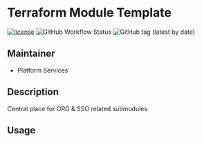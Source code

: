 # Terraform Module Template

[![license](https://img.shields.io/badge/License-Apache%202.0-blue.svg)](https://opensource.org/licenses/Apache-2.0) ![GitHub Workflow Status](https://img.shields.io/github/workflow/status/ohpensource/terraform-aws-ohp-CHANGEME/continuous-delivery) ![GitHub tag (latest by date)](https://img.shields.io/github/v/tag/ohpensource/terraform-aws-ohp-CHANGEME)

## Maintainer

* Platform Services

## Description

Central place for ORG & SSO related submodules

## Usage

<!--- BEGIN_TF_DOCS --->
<!--- END_TF_DOCS --->
